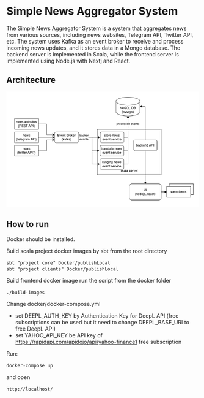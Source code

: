 # Simple News Aggregator System

The Simple News Aggregator System is a system that aggregates news from various sources, including news websites, Telegram API, Twitter API, etc. The system uses Kafka as an event broker to receive and process incoming news updates, and it stores data in a Mongo database. The backend server is implemented in Scala, while the frontend server is implemented using Node.js with Nextj and React.

## Architecture

![alt text](https://github.com/kabishev/news-tracker/blob/master/docs/newstracker.png?raw=true)


## How to run

Docker should be installed.

Build scala project docker images by sbt from the root directory
```
sbt "project core" Docker/publishLocal
sbt "project clients" Docker/publishLocal
```

Build frontend docker image
run the script from the docker folder
```
./build-images
```

Change docker/docker-compose.yml
* set DEEPL_AUTH_KEY by Authentication Key for DeepL API (free subscriptions can be used but it need to change DEEPL_BASE_URI to free DeepL API)
* set YAHOO_API_KEY be API key of https://rapidapi.com/apidojo/api/yahoo-finance1 free subscription

Run: 
```
docker-compose up
```
and open 
```
http://localhost/
```
